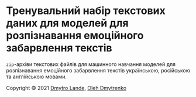 # Тренувальний набір текстових даних для моделей для розпізнавання емоційного забарвлення текстів

`zip`-архіви текстових файлів для машинного навчання моделей для розпізнавання емоційного забарвлення текстів українською, російською та англійською мовами.

Copyright © 2021 [Dmytro Lande](http://dwl.kiev.ua/), [Oleh Dmytrenko](http://odmytrenko.tilda.ws/)
